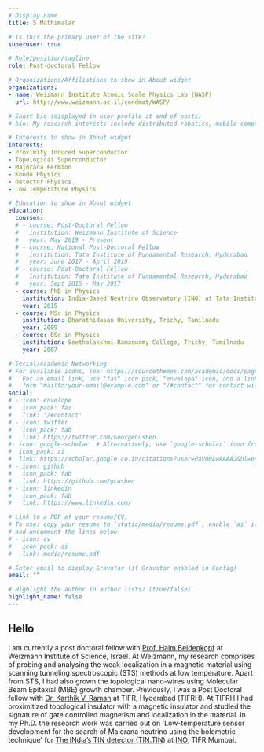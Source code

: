 ```yaml
---
# Display name
title: S Mathimalar

# Is this the primary user of the site?
superuser: true

# Role/position/tagline
role: Post-doctoral Fellow

# Organizations/Affiliations to show in About widget
organizations:
- name: Weizmann Institute Atomic Scale Physics Lab (WASP)
  url: http://www.weizmann.ac.il/condmat/WASP/

# Short bio (displayed in user profile at end of posts)
# bio: My research interests include distributed robotics, mobile computing and programmable matter.

# Interests to show in About widget
interests:
- Proximity Induced Superconductor
- Topological Superconductor
- Majorana Fermion
- Kondo Physics
- Detector Physics
- Low Temperature Physics

# Education to show in About widget
education:
  courses:
  # - course: Post-Doctoral Fellow
  #   institution: Weizmann Institute of Science
  #   year: May 2019 - Present
  # - course: National Post-Doctoral Fellow
  #   institution: Tata Institute of Fundamental Research, Hyderabad
  #   year: June 2017 - April 2019
  # - course: Post-Doctoral Fellow
  #   institution: Tata Institute of Fundamental Research, Hyderabad
  #   year: Sept 2015 - May 2017
  - course: PhD in Physics
    institution: India-Based Neutrino Observatory (INO) at Tata Institute of Fundamental Research, Mumbai
    year: 2015
  - course: MSc in Physics
    institution: Bharathidasan University, Trichy, Tamilnadu
    year: 2009
  - course: BSc in Physics
    institution: Seethalakshmi Ramaswamy College, Trichy, Tamilnadu
    year: 2007

# Social/Academic Networking
# For available icons, see: https://sourcethemes.com/academic/docs/page-builder/#icons
#   For an email link, use "fas" icon pack, "envelope" icon, and a link in the
#   form "mailto:your-email@example.com" or "/#contact" for contact widget.
social:
# - icon: envelope
#   icon_pack: fas
#   link: '/#contact'
# - icon: twitter
#   icon_pack: fab
#   link: https://twitter.com/GeorgeCushen
#- icon: google-scholar  # Alternatively, use `google-scholar` icon from `ai` icon pack
#  icon_pack: ai
#  link: https://scholar.google.co.in/citations?user=PaVORLwAAAAJ&hl=en
# - icon: github
#   icon_pack: fab
#   link: https://github.com/gcushen
# - icon: linkedin
#   icon_pack: fab
#   link: https://www.linkedin.com/

# Link to a PDF of your resume/CV.
# To use: copy your resume to `static/media/resume.pdf`, enable `ai` icons in `params.toml`, 
# and uncomment the lines below.
# - icon: cv
#   icon_pack: ai
#   link: media/resume.pdf

# Enter email to display Gravatar (if Gravatar enabled in Config)
email: ""

# Highlight the author in author lists? (true/false)
highlight_name: false
---
```


<h2>Hello</h2>

I am currently a post doctoral fellow with [Prof. Haim Beidenkopf](http://www.weizmann.ac.il/condmat/WASP/home) at Weizmann Institute of Science, Israel. At Weizmann, my research comprises of probing and analysing the weak localization in a magnetic material using scanning tunneling spectroscopic (STS) methods at low temperature. Apart from STS, I had also grown the topological nano-wires using Molecular Beam Epitaxial (MBE) growth chamber. Previously, I was a Post Doctoral fellow with [Dr. Karthik V. Raman](https://www.tifrh.res.in/~raman/index.php/people/) at TIFR, Hyderabad (TIFRH). At TIFRH I had proximitized topological insulator with a magnetic insulator and studied the signature of gate controlled magnetism and localization in the material. In my Ph.D. the research work was carried out on 'Low-temperature sensor development for the search of Majorana neutrino using the bolometric technique' for [The INdia’s TIN detector (TIN.TIN)](http://www.tifr.res.in/~tin.tin/) at [INO](http://www.ino.tifr.res.in/ino/), TIFR Mumbai.


<style>
#featured .card-simple .article-title, 
#featured .media.stream-item .article-title {
    font-size: 1rem; 
    font-weight: 300;
}

.avatar-circle {
    border-radius: 50%;
    border: 4px solid #98dfef;
    
}
</style>